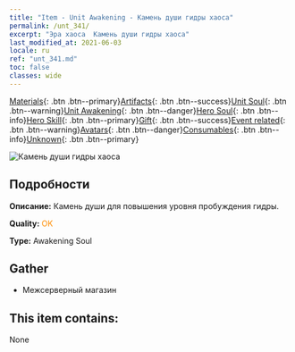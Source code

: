 ```yaml
---
title: "Item - Unit Awakening - Камень души гидры хаоса"
permalink: /unt_341/
excerpt: "Эра хаоса  Камень души гидры хаоса"
last_modified_at: 2021-06-03
locale: ru
ref: "unt_341.md"
toc: false
classes: wide
---
```

 [Materials](/ItemsRU/){: .btn .btn--primary}[Artifacts](/ItemsRU/Artifacts/){: .btn .btn--success}[Unit Soul](/ItemsRU/UnitSoul/){: .btn .btn--warning}[Unit Awakening](/ItemsRU/UnitAwakening/){: .btn .btn--danger}[Hero Soul](/ItemsRU/HeroSoul/){: .btn .btn--info}[Hero Skill](/ItemsRU/HeroSkill/){: .btn .btn--primary}[Gift](/ItemsRU/Gift/){: .btn .btn--success}[Event related](/ItemsRU/Events/){: .btn .btn--warning}[Avatars](/ItemsRU/Avatars/){: .btn .btn--danger}[Consumables](/ItemsRU/Consumables/){: .btn .btn--info}[Unknown](/ItemsRU/Unknown/){: .btn .btn--primary}

 ![Камень души гидры хаоса](/images/u/tia_duotoulong.jpg)

## Подробности
 **Описание:** Камень души для повышения уровня пробуждения гидры.

 **Quality:** <span style="color: #FF8C00">OK</span>

 **Type:** Awakening Soul

## Gather

*    Межсерверный магазин 

## This item contains:

  None

